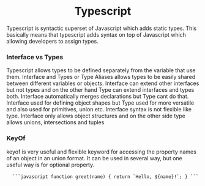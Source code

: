  <h1 align="center">Typescript</h1>
 <p> Typescript is syntactic superset of Javascript which adds static types. This basically means  that typescript adds syntax on top of Javascript which allowing developers to assign types.
</p>

<h3>Interface vs Types</h3>
<p>Typescript allows types to be defined separately from the variable that use them. Interface and Types or Type Aliases allows types to be easily shared between different variables or objects. Interface can extend other interfaces but not types and on the other hand Type can extend interfaces and types both. Interface automatically merges declarations but Type cant do that. Interface used for defining object shapes but Type used for more versatile and also used for primitives, union etc. Interface syntax is not flexible like type. Interface only allows object structures and on the other side type allows unions, intersections and tuples</p>

<h3>KeyOf</h3>
<p>keyof is very useful and flexible keyword for accessing the property names of an object in an union format. It can be used in several way, but one useful way is for optional property.</p>
<pre> <code> ```javascript function greet(name) { return `Hello, ${name}!`; } ``` </code> </pre>
